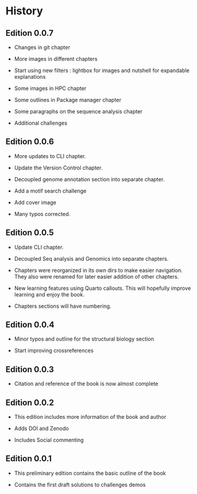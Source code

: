# History

## Edition 0.0.7

- Changes in git chapter
  
- More images in different chapters

- Start using new filters : lightbox for images and nutshell for expandable explanations

- Some images in HPC chapter

- Some outlines in Package manager chapter

- Some paragraphs on the sequence analysis chapter

- Additional challenges

## Edition 0.0.6

- More updates to CLI chapter.

- Update the Version Control chapter.
  
- Decoupled genome annotation section into separate chapter.

- Add a motif search challenge

- Add cover image

- Many typos corrected.
  
## Edition 0.0.5

- Update CLI chapter.

- Decoupled Seq analysis and Genomics into separate chapters.

- Chapters were reorganized in its own dirs to make easier navigation. They also were renamed for later easier addition of other chapters.

- New learning features using Quarto callouts. This will hopefully improve learning and enjoy the book.

- Chapters sections will have numbering.
  
## Edition 0.0.4

- Minor typos and outline for the structural biology section

- Start improving crossreferences

## Edition 0.0.3

- Citation and reference of the book is now almost complete

## Edition 0.0.2

- This edition includes more information of the book and author

- Adds DOI and Zenodo

- Includes Social commenting

## Edition 0.0.1

- This preliminary edition contains the basic outline of the book

- Contains the first draft solutions to challenges demos
